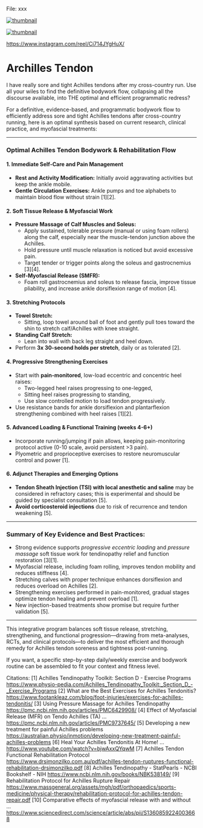 File: xxx

[![thumbnail](https://img.youtube.com/vi/FjJZqay0i8A/default.jpg)](https://youtu.be/FjJZqay0i8A?si=34BmGx6oRjkw1aa9)

[![thumbnail](https://img.youtube.com/vi/EsIIE7iyTcg/default.jpg)](https://youtu.be/EsIIE7iyTcg?si=Jv3KOu4YNJi07nQR)

https://www.instagram.com/reel/Ci714JYgHuX/

# Archilles Tendon #

I have really sore and tight Achilles tendons after my cross-country run. Use all your wiles to find the definitive bodywork flow, collapsing all the discourse available, into THE optimal and efficient programmatic redress?

For a definitive, evidence-based, and programmatic bodywork flow to efficiently address sore and tight Achilles tendons after cross-country running, here is an optimal synthesis based on current research, clinical practice, and myofascial treatments:

***

### Optimal Achilles Tendon Bodywork & Rehabilitation Flow

#### 1. Immediate Self-Care and Pain Management
- **Rest and Activity Modification:** Initially avoid aggravating activities but keep the ankle mobile.
- **Gentle Circulation Exercises:** Ankle pumps and toe alphabets to maintain blood flow without strain [1][2].

#### 2. Soft Tissue Release & Myofascial Work
- **Pressure Massage of Calf Muscles and Soleus:**
  - Apply sustained, tolerable pressure (manual or using foam rollers) along the calf, especially near the muscle-tendon junction above the Achilles.
  - Hold pressure until muscle relaxation is noticed but avoid excessive pain.
  - Target tender or trigger points along the soleus and gastrocnemius [3][4].
- **Self-Myofascial Release (SMFR):**
  - Foam roll gastrocnemius and soleus to release fascia, improve tissue pliability, and increase ankle dorsiflexion range of motion [4].

#### 3. Stretching Protocols
- **Towel Stretch:**
  - Sitting, loop towel around ball of foot and gently pull toes toward the shin to stretch calf/Achilles with knee straight.
- **Standing Calf Stretch:**
  - Lean into wall with back leg straight and heel down.
- Perform **3x 30-second holds per stretch**, daily or as tolerated [2].

#### 4. Progressive Strengthening Exercises
- Start with **pain-monitored**, low-load eccentric and concentric heel raises:
  - Two-legged heel raises progressing to one-legged,
  - Sitting heel raises progressing to standing,
  - Use slow controlled motion to load tendon progressively.
- Use resistance bands for ankle dorsiflexion and plantarflexion strengthening combined with heel raises [1][2].

#### 5. Advanced Loading & Functional Training (weeks 4-6+)
- Incorporate running/jumping if pain allows, keeping pain-monitoring protocol active (0-10 scale, avoid persistent >3 pain).
- Plyometric and proprioceptive exercises to restore neuromuscular control and power [1].

#### 6. Adjunct Therapies and Emerging Options
- **Tendon Sheath Injection (TSI) with local anesthetic and saline** may be considered in refractory cases; this is experimental and should be guided by specialist consultation [5].
- **Avoid corticosteroid injections** due to risk of recurrence and tendon weakening [5].

***

### Summary of Key Evidence and Best Practices:
- Strong evidence supports *progressive eccentric loading* and *pressure massage* soft tissue work for tendinopathy relief and function restoration [3][1].
- Myofascial release, including foam rolling, improves tendon mobility and reduces stiffness [4].
- Stretching calves with proper technique enhances dorsiflexion and reduces overload on Achilles [2].
- Strengthening exercises performed in pain-monitored, gradual stages optimize tendon healing and prevent overload [1].
- New injection-based treatments show promise but require further validation [5].

***

This integrative program balances soft tissue release, stretching, strengthening, and functional progression—drawing from meta-analyses, RCTs, and clinical protocols—to deliver the most efficient and thorough remedy for Achilles tendon soreness and tightness post-running.

If you want, a specific step-by-step daily/weekly exercise and bodywork routine can be assembled to fit your context and fitness level.

Citations:
[1] Achilles Tendinopathy Toolkit: Section D - Exercise Programs https://www.physio-pedia.com/Achilles_Tendinopathy_Toolkit:_Section_D_-_Exercise_Programs
[2] What are the Best Exercises for Achilles Tendonitis? https://www.footankleaz.com/blog/foot-injuries/exercises-for-achilles-tendonitis/
[3] Using Pressure Massage for Achilles Tendinopathy https://pmc.ncbi.nlm.nih.gov/articles/PMC6429908/
[4] Effect of Myofascial Release (MFR) on Tendo Achilles (TA) ... https://pmc.ncbi.nlm.nih.gov/articles/PMC9737645/
[5] Developing a new treatment for painful Achilles problems https://australian.physio/inmotion/developing-new-treatment-painful-achilles-problems
[6] Heal Your Achilles Tendonitis At Home! ... https://www.youtube.com/watch?v=bjwAxxQYqwM
[7] Achilles Tendon Functional Rehabilitation Protocol https://www.drsimonzilko.com.au/pdf/achilles-tendon-ruptures-functional-rehabilitation-drsimonzilko.pdf
[8] Achilles Tendinopathy - StatPearls - NCBI Bookshelf - NIH https://www.ncbi.nlm.nih.gov/books/NBK538149/
[9] Rehabilitation Protocol for Achilles Rupture Repair https://www.massgeneral.org/assets/mgh/pdf/orthopaedics/sports-medicine/physical-therapy/rehabilitation-protocol-for-achilles-tendon-repair.pdf
[10] Comparative effects of myofascial release with and without ... https://www.sciencedirect.com/science/article/abs/pii/S1360859224003668



